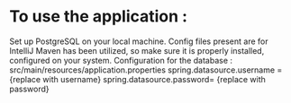 # To use the application : 
Set up PostgreSQL on your local machine. Config files present are for IntelliJ
Maven has been utilized, so make sure it is properly installed, configured on your system.
Configuration for the database : src/main/resources/application.properties
spring.datasource.username = {replace with username}
spring.datasource.password= {replace with password}
